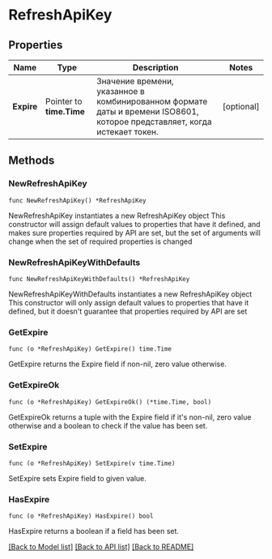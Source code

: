 # RefreshApiKey

## Properties

Name | Type | Description | Notes
------------ | ------------- | ------------- | -------------
**Expire** | Pointer to **time.Time** | Значение времени, указанное в комбинированном формате даты и времени ISO8601, которое представляет, когда истекает токен. | [optional] 

## Methods

### NewRefreshApiKey

`func NewRefreshApiKey() *RefreshApiKey`

NewRefreshApiKey instantiates a new RefreshApiKey object
This constructor will assign default values to properties that have it defined,
and makes sure properties required by API are set, but the set of arguments
will change when the set of required properties is changed

### NewRefreshApiKeyWithDefaults

`func NewRefreshApiKeyWithDefaults() *RefreshApiKey`

NewRefreshApiKeyWithDefaults instantiates a new RefreshApiKey object
This constructor will only assign default values to properties that have it defined,
but it doesn't guarantee that properties required by API are set

### GetExpire

`func (o *RefreshApiKey) GetExpire() time.Time`

GetExpire returns the Expire field if non-nil, zero value otherwise.

### GetExpireOk

`func (o *RefreshApiKey) GetExpireOk() (*time.Time, bool)`

GetExpireOk returns a tuple with the Expire field if it's non-nil, zero value otherwise
and a boolean to check if the value has been set.

### SetExpire

`func (o *RefreshApiKey) SetExpire(v time.Time)`

SetExpire sets Expire field to given value.

### HasExpire

`func (o *RefreshApiKey) HasExpire() bool`

HasExpire returns a boolean if a field has been set.


[[Back to Model list]](../README.md#documentation-for-models) [[Back to API list]](../README.md#documentation-for-api-endpoints) [[Back to README]](../README.md)


